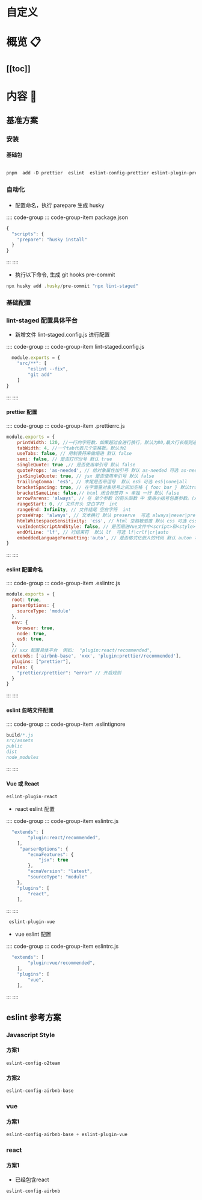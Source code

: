 # 自定义
> 
# 概览 :clipboard:
 
[[toc]]
---
# 内容 :japanese_ogre:


## 基准方案


### 安装

#### 基础包

```js

pnpm  add -D prettier  eslint  eslint-config-prettier eslint-plugin-prettier husky lint-staged eslint-config-airbnb-base  eslint-plugin-import

```




### 自动化 


#### 


* 配置命名，执行 parepare 生成 husky 

:::: code-group
::: code-group-item package.json
```js
{
  "scripts": {
    "prepare": "husky install"
  }
}
```
:::
::::

* 执行以下命令, 生成 git hooks pre-commit

```js
npx husky add .husky/pre-commit "npx lint-staged"
```




### 基础配置 

### lint-staged 配置具体平台

*  新增文件 lint-staged.config.js 进行配置

:::: code-group
::: code-group-item lint-staged.config.js
```js
  module.exports = {
    "src/**": [
        "eslint --fix",
        "git add"
    ]
}
```
:::
::::


####  prettier  配置

:::: code-group
::: code-group-item .prettierrc.js
```js
module.exports = {
    printWidth: 120, //一行的字符数，如果超过会进行换行，默认为80,最大行长规则通常设置为100或120
    tabWidth: 4, //一个tab代表几个空格数，默认为2 
    useTabs: false, // 用制表符来做缩进 默认 false 
    semi: false, // 是否打印分号 默认 true 
    singleQuote: true ,// 是否使用单引号 默认 false
    quoteProps: 'as-needed', // 给对象属性加引号 默认 as-needed 可选 as-needed|consistent|preserve
    jsxSingleQuote: true, // jsx 是否使用单引号 默认 false
    trailingComma: 'es5', // 末尾是否带逗号  默认 es5 可选 es5|none|all
    bracketSpacing: true, // 在字面量对象括号之间加空格 { foo: bar } 默认true
    bracketSameLine: false,// html 闭合标签符 > 单独 一行 默认 false
    arrowParens: 'always', // 在 单个参数 的箭头函数 中 使用小括号包裹参数。(x) => x 默认 always 可选always|avoid
    rangeStart: 0, // 文件开头 空白字符  int 
    rangeEnd: Infinity, // 文件结尾 空白字符  int 
    proseWrap: 'always', // 文本换行 默认 preserve  可选 always|never|preserve
    htmlWhitespaceSensitivity: 'css', // html 空格敏感度 默认 css 可选 css|strict|ignore
    vueIndentScriptAndStyle: false, // 是否缩进Vue文件中<script>和<style>标记内的代码 默认 false
    endOfLine: 'lf', // 行结束符  默认 lf  可选 lf|crlf|cr|auto
    embeddedLanguageFormatting:'auto', // 是否格式化嵌入的代码 默认 auton 可选 auto | off
}
```
:::
::::

#### eslint 配置命名

:::: code-group
::: code-group-item .eslintrc.js
```js
module.exports = {
  root: true,
  parserOptions: {
    sourceType: 'module'
  },
  env: {
    browser: true,
    node: true,
    es6: true,
  },
  // xxx 配置具体平台  例如:  "plugin:react/recommended",
  extends: ['airbnb-base', 'xxx', 'plugin:prettier/recommended'],
  plugins: ["prettier"],
  rules: {
    "prettier/prettier": "error" // 开启规则
  }
}
```
:::
::::


####  eslint 忽略文件配置 

:::: code-group
::: code-group-item .eslintignore
```js
build/*.js
src/assets
public
dist
node_modules
```
:::
::::


####  Vue  或  React 

```js
eslint-plugin-react
```

* react eslint 配置 

:::: code-group
::: code-group-item eslintrc.js
```js
  "extends": [
        "plugin:react/recommended",
    ],
     "parserOptions": {
        "ecmaFeatures": {
            "jsx": true
        },
        "ecmaVersion": "latest",
        "sourceType": "module"
    },
    "plugins": [
        "react",
    ],
```
:::
::::



```js
 eslint-plugin-vue
```


* vue eslint 配置 

:::: code-group
::: code-group-item eslintrc.js
```js
  "extends": [
        "plugin:vue/recommended",
    ],
    "plugins": [
        "vue",
    ],
```
:::
::::


## eslint 参考方案

###  Javascript Style 

#### 方案1

```js
eslint-config-o2team

```

#### 方案2
```js
eslint-config-airbnb-base

```

###  vue

#### 方案1

```js
eslint-config-airbnb-base + eslint-plugin-vue

```


###  react


#### 方案1

* 已经包含react
```js
eslint-config-airbnb 
```



